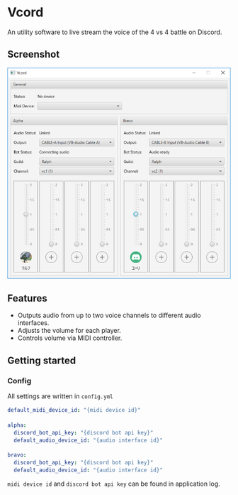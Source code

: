 # Vcord

An utility software to live stream the voice of the 4 vs 4 battle on Discord.

## Screenshot

![Screenshot](./img/screenshot.png)

## Features

- Outputs audio from up to two voice channels to different audio interfaces.
- Adjusts the volume for each player.
- Controls volume via MIDI controller.

## Getting started

### Config

All settings are written in `config.yml`

```yaml
default_midi_device_id: "{midi device id}"

alpha:
  discord_bot_api_key: "{discord bot api key}"
  default_audio_device_id: "{audio interface id}"

bravo:
  discord_bot_api_key: "{discord bot api key}"
  default_audio_device_id: "{audio interface id}"
```

`midi device id` and `discord bot api key` can be found in application log.
